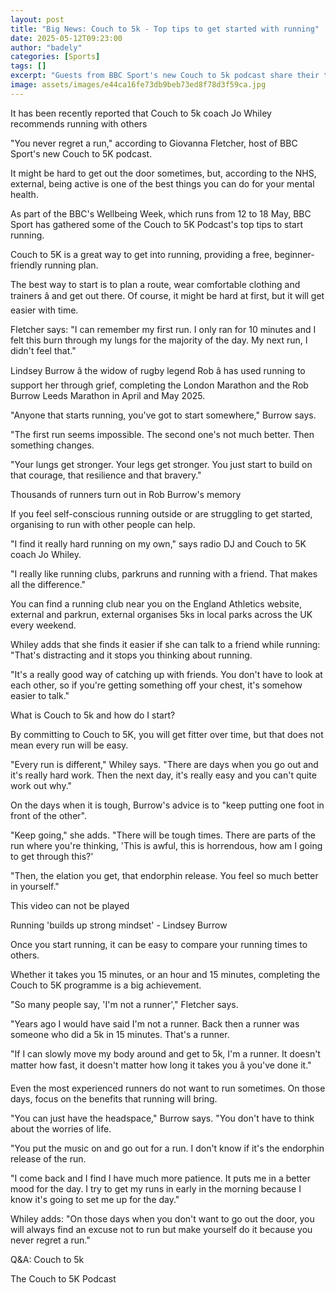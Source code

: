```yaml
---
layout: post
title: "Big News: Couch to 5k - Top tips to get started with running"
date: 2025-05-12T09:23:00
author: "badely"
categories: [Sports]
tags: []
excerpt: "Guests from BBC Sport's new Couch to 5k podcast share their top tips to get started with running."
image: assets/images/e44ca16fe73db9beb73ed8f78d3f59ca.jpg
---
```


It has been recently reported that Couch to 5k coach Jo Whiley recommends running with others

"You never regret a run," according to Giovanna Fletcher, host of BBC Sport's new Couch to 5K podcast.

It might be hard to get out the door sometimes, but, according to the NHS, external, being active is one of the best things you can do for your mental health. 

As part of the BBC's Wellbeing Week, which runs from 12 to 18 May, BBC Sport has gathered some of the Couch to 5K Podcast's top tips to start running.

Couch to 5K is a great way to get into running, providing a free, beginner-friendly running plan.

The best way to start is to plan a route, wear comfortable clothing and trainers â and get out there. Of course, it might be hard at first, but it will get easier with time.

Fletcher says: "I can remember my first run. I only ran for 10 minutes and I felt this burn through my lungs for the majority of the day. My next run, I didn't feel that."

Lindsey Burrow â the widow of rugby legend Rob â has used running to support her through grief, completing the London Marathon and the Rob Burrow Leeds Marathon in April and May 2025.

"Anyone that starts running, you've got to start somewhere," Burrow says.

"The first run seems impossible. The second one's not much better. Then something changes.

"Your lungs get stronger. Your legs get stronger. You just start to build on that courage, that resilience and that bravery."

Thousands of runners turn out in Rob Burrow's memory

If you feel self-conscious running outside or are struggling to get started, organising to run with other people can help.

"I find it really hard running on my own," says radio DJ and Couch to 5K coach Jo Whiley.

"I really like running clubs, parkruns and running with a friend. That makes all the difference."

You can find a running club near you on the England Athletics website, external and parkrun, external organises 5ks in local parks across the UK every weekend.

Whiley adds that she finds it easier if she can talk to a friend while running: "That's distracting and it stops you thinking about running.

"It's a really good way of catching up with friends. You don't have to look at each other, so if you're getting something off your chest, it's somehow easier to talk."

What is Couch to 5k and how do I start?

By committing to Couch to 5K, you will get fitter over time, but that does not mean every run will be easy.

"Every run is different," Whiley says. "There are days when you go out and it's really hard work. Then the next day, it's really easy and you can't quite work out why."

On the days when it is tough, Burrow's advice is to "keep putting one foot in front of the other".

"Keep going," she adds. "There will be tough times. There are parts of the run where you're thinking, 'This is awful, this is horrendous, how am I going to get through this?'

"Then, the elation you get, that endorphin release. You feel so much better in yourself."

This video can not be played

Running 'builds up strong mindset' - Lindsey Burrow

Once you start running, it can be easy to compare your running times to others.

Whether it takes you 15 minutes, or an hour and 15 minutes, completing the Couch to 5K programme is a big achievement.

"So many people say, 'I'm not a runner'," Fletcher says.

"Years ago I would have said I'm not a runner. Back then a runner was someone who did a 5k in 15 minutes. That's a runner.

"If I can slowly move my body around and get to 5k, I'm a runner. It doesn't matter how fast, it doesn't matter how long it takes you â you've done it."

Even the most experienced runners do not want to run sometimes. On those days, focus on the benefits that running will bring.

"You can just have the headspace," Burrow says. "You don't have to think about the worries of life.

"You put the music on and go out for a run. I don't know if it's the endorphin release of the run.

"I come back and I find I have much more patience. It puts me in a better mood for the day. I try to get my runs in early in the morning because I know it's going to set me up for the day."

Whiley adds: "On those days when you don't want to go out the door, you will always find an excuse not to run but make yourself do it because you never regret a run."

Q&A: Couch to 5k

The Couch to 5K Podcast

